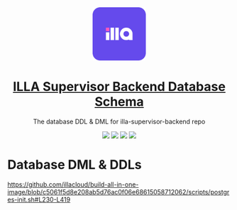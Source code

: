 <div align="center">
  <a href="https://github.com/illacloud/build-all-in-one-image">
    <img alt="ILLA Design Logo" width="120px" height="120px" src="https://github.com/illacloud/.github/blob/main/assets/images/illa-logo.svg"/>
  </a>
</div>

<h1 align="center"><a href="https://github.com/illacloud/build-all-in-one-image">ILLA Supervisor Backend Database Schema</a> </h1>

<p align="center">The database DDL & DML for illa-supervisor-backend repo</p>


<p align="center">
  <a href="https://discord.gg/illacloud"><img src="https://img.shields.io/badge/chat-Discord-7289DA?logo=discord" height=18></a>
  <a href="https://twitter.com/illacloudHQ"><img src="https://img.shields.io/badge/Twitter-1DA1F2?logo=twitter&logoColor=white" height=18></a>
  <a href="https://github.com/orgs/illacloud/discussions"><img src="https://img.shields.io/badge/discussions-GitHub-333333?logo=github" height=18></a>
  <a href="./LICENSE"><img src="https://img.shields.io/github/license/illacloud/illa-builder" height=18></a>
</p>


# Database DML & DDLs

https://github.com/illacloud/build-all-in-one-image/blob/c5061f5d8e208ab5d76ac0f06e68615058712062/scripts/postgres-init.sh#L230-L419



